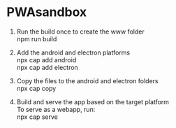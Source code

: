 # PWAsandbox

1. Run the build once to create the www folder  
npm run build  

2. Add the android and electron platforms  
npx cap add android  
npx cap add electron  

3. Copy the files to the android and electron folders  
npx cap copy  

4. Build and serve the app based on the target platform  
To serve as a webapp, run:  
npx cap serve  
